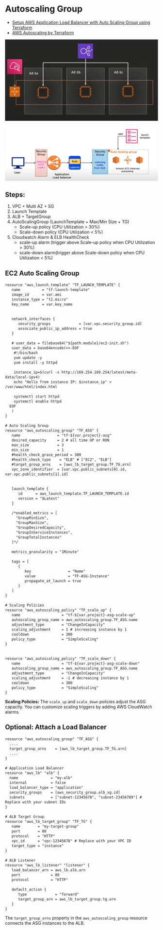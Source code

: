 # Autoscaling Group
- [Setup AWS Application Load Balancer with Auto Scaling Group using Terraform](https://www.youtube.com/watch?v=1m54kzfjGtM)
- [AWS Autoscaling by Terraform](https://www.youtube.com/watch?v=9Z0heLHN2Xk)

![vpc.png](../../diagrams/autoscaling_dlt.png)

![img.png](../../diagrams/autoscaling.png)

## Steps:
1. VPC + Multi AZ + SG
2. Launch Template
3. ALB + TargetGroup
4. AutoScalingGroup (LaunchTemplate + Max/Min Size + TG)
   - Scale-up policy   (CPU Utilization > 30%)
   - Scale-down policy (CPU Utilization < 5%)
5. Cloudwatch Alarm & ELB HealthCheck
   - scale-up alarm (trigger above Scale-up policy when CPU Utilization > 30%)
   - scale-down alarm(trigger above Scale-down policy when CPU Utilization < 5%)



## EC2 Auto Scaling Group
````hcl
resource "aws_launch_template" "TF_LAUNCH_TEMPLATE" {
   name          = "tf-launch-template"
   image_id      = var.ami
   instance_type = "t2.micro"
   key_name      = var.key_name


   network_interfaces {
      security_groups             = [var.vpc.security_group.id]
      associate_public_ip_address = true
   }

   # user_data = filebase64("${path.module}/ec2-init.sh")
   user_data = base64encode(<<-EOF
    #!/bin/bash
    yum update -y
    yum install -y httpd

    instance_ip=$(curl -s http://169.254.169.254/latest/meta-data/local-ipv4)
    echo "Hello from instance IP: $instance_ip" > /var/www/html/index.html

    systemctl start httpd
    systemctl enable httpd
  EOF
   )
}

# Auto Scaling Group
resource "aws_autoscaling_group" "TF_ASG" {
   name                 = "tf-${var.project}-asg"
   desired_capacity     = 2 # all time UP or RUN
   max_size             = 3
   min_size             = 1
   #health_check_grace_period = 300
   #health_check_type    = "ELB" # ["EC2", "ELB"]
   #target_group_arns    = [aws_lb_target_group.TF_TG.arn]
   vpc_zone_identifier  = [var.vpc.public_subnets[0].id, var.vpc.public_subnets[1].id]


   launch_template {
      id      = aws_launch_template.TF_LAUNCH_TEMPLATE.id
      version = "$Latest"
   }

   /*enabled_metrics = [
     "GroupMinSize",
     "GroupMaxSize",
     "GroupDesiredCapacity",
     "GroupInServiceInstances",
     "GroupTotalInstances"
   ]*/

   metrics_granularity = "1Minute"

   tags = [
      {
         key                 = "Name"
         value               = "TF-ASG-Instance"
         propagate_at_launch = true
      }
   ]
}

# Scaling Policies
resource "aws_autoscaling_policy" "TF_scale_up" {
   name                   = "tf-${var.project}-asg-scale-up"
   autoscaling_group_name = aws_autoscaling_group.TF_ASG.name
   adjustment_type        = "ChangeInCapacity"
   scaling_adjustment     = 1 # increasing instance by 1
   cooldown               = 300
   policy_type            = "SimpleScaling"
}


resource "aws_autoscaling_policy" "TF_scale_down" {
   name                   = "tf-${var.project}-asg-scale-down"
   autoscaling_group_name = aws_autoscaling_group.TF_ASG.name
   adjustment_type        = "ChangeInCapacity"
   scaling_adjustment     = -1 # decreasing instance by 1
   cooldown               = 300
   policy_type            = "SimpleScaling"
}
````
**Scaling Policies:** The `scale_up` and `scale_down` policies adjust the ASG capacity. You can customize scaling triggers by adding AWS CloudWatch alarms.


## Optional: Attach a Load Balancer
````hcl
resource "aws_autoscaling_group" "TF_ASG" {
  ....
  target_group_arns    = [aws_lb_target_group.TF_TG.arn]
  ....
}

# Application Load Balancer
resource "aws_lb" "alb" {
  name               = "my-alb"
  internal           = false
  load_balancer_type = "application"
  security_groups    = [aws_security_group.alb_sg.id]
  subnets            = ["subnet-12345678", "subnet-23456789"] # Replace with your subnet IDs
}

# ALB Target Group
resource "aws_lb_target_group" "TF_TG" {
   name        = "my-target-group"
   port        = 80
   protocol    = "HTTP"
   vpc_id      = "vpc-12345678" # Replace with your VPC ID
   target_type = "instance"
}

# ALB Listener
resource "aws_lb_listener" "listener" {
   load_balancer_arn = aws_lb.alb.arn
   port              = 80
   protocol          = "HTTP"

   default_action {
      type             = "forward"
      target_group_arn = aws_lb_target_group.tg.arn
   }
}
````
The `target_group_arns` property in the `aws_autoscaling_group` resource connects the ASG instances to the ALB.